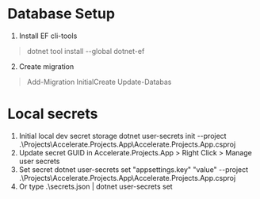 # Database Setup
1. Install EF cli-tools
> dotnet tool install --global dotnet-ef
2. Create migration
> Add-Migration InitialCreate
> Update-Databas

# Local secrets
1. Initial local dev secret storage
dotnet user-secrets init --project .\Projects\Accelerate.Projects.App\Accelerate.Projects.App.csproj
2. Update secret GUID in Accelerate.Projects.App > Right Click > Manage user secrets
3. Set secret
dotnet user-secrets set "appsettings.key" "value" --project .\Projects\Accelerate.Projects.App\Accelerate.Projects.App.csproj
1. Or 
type .\secrets.json | dotnet user-secrets set
